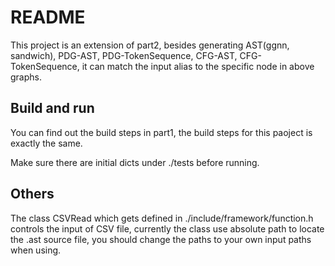 # README

This project is an extension of part2, besides generating AST(ggnn, sandwich), PDG-AST, PDG-TokenSequence, CFG-AST, CFG-TokenSequence, it can match the input alias to the specific node in above graphs.

## Build and run

You can find out the build steps in part1, the build steps for this paoject is exactly the same.

Make sure there are initial dicts under ./tests before running.

## Others

The class CSVRead which gets defined in ./include/framework/function.h controls the input of CSV file, currently the class use absolute path to locate the .ast source file, you should change the paths to your own input paths when using.

